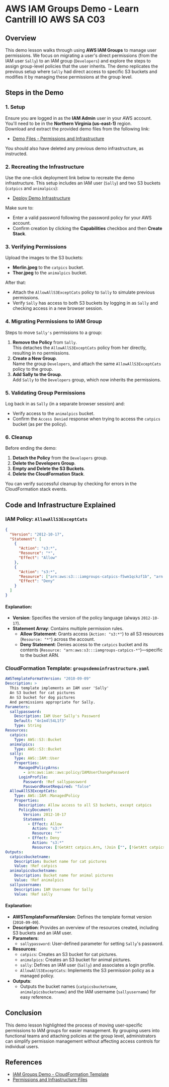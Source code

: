 # AWS IAM Groups Demo - Learn Cantrill IO AWS SA C03

## Overview

This demo lesson walks through using **AWS IAM Groups** to manage user permissions. We focus on migrating a user's direct permissions (from the IAM user `Sally`) to an IAM group (`Developers`) and explore the steps to assign group-level policies that the user inherits. The demo replicates the previous setup where `Sally` had direct access to specific S3 buckets and modifies it by managing these permissions at the group level.

## Steps in the Demo

### 1. Setup

Ensure you are logged in as the **IAM Admin** user in your AWS account. You'll need to be in the **Northern Virginia (us-east-1)** region.  
Download and extract the provided demo files from the following link:

- [Demo Files - Permissions and Infrastructure](https://learn-cantrill-labs.s3.amazonaws.com/awscoursedemos/0023-aws-associate-iam-groups/permissionsgroups.zip)

You should also have deleted any previous demo infrastructure, as instructed.

### 2. Recreating the Infrastructure

Use the one-click deployment link below to recreate the demo infrastructure. This setup includes an IAM user (`Sally`) and two S3 buckets (`catpics` and `animalpics`):

- [Deploy Demo Infrastructure](https://console.aws.amazon.com/cloudformation/home?region=us-east-1#/stacks/create/review?templateURL=https://learn-cantrill-labs.s3.amazonaws.com/awscoursedemos/0023-aws-associate-iam-groups/groupsdemoinfrastructure.yaml&stackName=IAMGROUPS)

Make sure to:

- Enter a valid password following the password policy for your AWS account.
- Confirm creation by clicking the **Capabilities** checkbox and then **Create Stack**.

### 3. Verifying Permissions

Upload the images to the S3 buckets:

- **Merlin.jpeg** to the `catpics` bucket.
- **Thor.jpeg** to the `animalpics` bucket.

After that:

- Attach the `AllowAllS3ExceptCats` policy to `Sally` to simulate previous permissions.
- Verify `Sally` has access to both S3 buckets by logging in as `Sally` and checking access in a new browser session.

### 4. Migrating Permissions to IAM Group

Steps to move `Sally's` permissions to a group:

1. **Remove the Policy** from `Sally`.  
   This detaches the `AllowAllS3ExceptCats` policy from her directly, resulting in no permissions.
2. **Create a New Group**.  
   Name the group `Developers`, and attach the same `AllowAllS3ExceptCats` policy to the group.
3. **Add Sally to the Group**.  
   Add `Sally` to the `Developers` group, which now inherits the permissions.

### 5. Validating Group Permissions

Log back in as `Sally` (in a separate browser session) and:

- Verify access to the `animalpics` bucket.
- Confirm the `Access Denied` response when trying to access the `catpics` bucket (as per the policy).

### 6. Cleanup

Before ending the demo:

1. **Detach the Policy** from the `Developers` group.
2. **Delete the Developers Group**.
3. **Empty and Delete the S3 Buckets**.
4. **Delete the CloudFormation Stack**.

You can verify successful cleanup by checking for errors in the CloudFormation stack events.

## Code and Infrastructure Explained

### IAM Policy: `AllowAllS3ExceptCats`

```json
{
  "Version": "2012-10-17",
  "Statement": [
    {
      "Action": "s3:*",
      "Resource": "*",
      "Effect": "Allow"
    },
    {
      "Action": "s3:*",
      "Resource": ["arn:aws:s3:::iamgroups-catpics-f5wm1qckzf1b", "arn:aws:s3:::iamgroups-catpics-f5wm1qckzf1b/*"],
      "Effect": "Deny"
    }
  ]
}
```

#### Explanation:

- **Version**: Specifies the version of the policy language (always `2012-10-17`).
- **Statement Array**: Contains multiple permission rules.
  - **Allow Statement**: Grants access (`Action: "s3:*"`) to all S3 resources (`Resource: "*"`) across the account.
  - **Deny Statement**: Denies access to the `catpics` bucket and its contents (`Resource: "arn:aws:s3:::iamgroups-catpics-*"`)—specific to the bucket ARN.

### CloudFormation Template: `groupsdemoinfrastructure.yaml`

```yaml
AWSTemplateFormatVersion: "2010-09-09"
Description: >
  This template implements an IAM user 'Sally'
  An S3 bucket for cat pictures
  An S3 bucket for dog pictures
  And permissions appropriate for Sally.
Parameters:
  sallypassword:
    Description: IAM User Sally's Password
    Default: "4n1m4l54L1f3"
    Type: String
Resources:
  catpics:
    Type: AWS::S3::Bucket
  animalpics:
    Type: AWS::S3::Bucket
  sally:
    Type: AWS::IAM::User
    Properties:
      ManagedPolicyArns:
        - arn:aws:iam::aws:policy/IAMUserChangePassword
      LoginProfile:
        Password: !Ref sallypassword
        PasswordResetRequired: "false"
  AllowAllS3ExceptCats:
    Type: AWS::IAM::ManagedPolicy
    Properties:
      Description: Allow access to all S3 buckets, except catpics
      PolicyDocument:
        Version: 2012-10-17
        Statement:
          - Effect: Allow
            Action: "s3:*"
            Resource: "*"
          - Effect: Deny
            Action: "s3:*"
            Resource: [!GetAtt catpics.Arn, !Join ["", [!GetAtt catpics.Arn, "/*"]]]
Outputs:
  catpicsbucketname:
    Description: Bucket name for cat pictures
    Value: !Ref catpics
  animalpicsbucketname:
    Description: Bucket name for animal pictures
    Value: !Ref animalpics
  sallyusername:
    Description: IAM Username for Sally
    Value: !Ref sally
```

#### Explanation:

- **AWSTemplateFormatVersion**: Defines the template format version (`2010-09-09`).
- **Description**: Provides an overview of the resources created, including S3 buckets and an IAM user.
- **Parameters**:
  - `sallypassword`: User-defined parameter for setting `Sally`'s password.
- **Resources**:
  - `catpics`: Creates an S3 bucket for cat pictures.
  - `animalpics`: Creates an S3 bucket for animal pictures.
  - `sally`: Defines an IAM user (`Sally`) and associates a login profile.
  - `AllowAllS3ExceptCats`: Implements the S3 permission policy as a managed policy.
- **Outputs**:
  - Outputs the bucket names (`catpicsbucketname`, `animalpicsbucketname`) and the IAM username (`sallyusername`) for easy reference.

## Conclusion

This demo lesson highlighted the process of moving user-specific permissions to IAM groups for easier management. By grouping users into functional teams and attaching policies at the group level, administrators can simplify permission management without affecting access controls for individual users.

## References

- [IAM Groups Demo - CloudFormation Template](https://console.aws.amazon.com/cloudformation/home?region=us-east-1#/stacks/create/review?templateURL=https://learn-cantrill-labs.s3.amazonaws.com/awscoursedemos/0023-aws-associate-iam-groups/groupsdemoinfrastructure.yaml&stackName=IAMGROUPS)
- [Permissions and Infrastructure Files](https://learn-cantrill-labs.s3.amazonaws.com/awscoursedemos/0023-aws-associate-iam-groups/permissionsgroups.zip)
